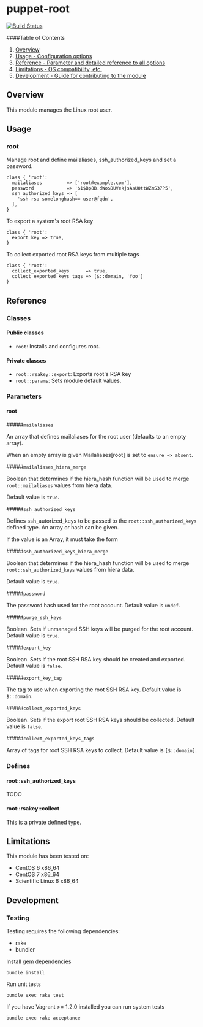 # puppet-root

[![Build Status](https://travis-ci.org/treydock/puppet-module-root.svg?branch=master)](https://travis-ci.org/treydock/puppet-module-root)

####Table of Contents

1. [Overview](#overview)
2. [Usage - Configuration options](#usage)
3. [Reference - Parameter and detailed reference to all options](#reference)
4. [Limitations - OS compatibility, etc.](#limitations)
5. [Development - Guide for contributing to the module](#development)

## Overview

This module manages the Linux root user.

## Usage

### root

Manage root and define mailaliases, ssh_authorized_keys and set a password.

    class { 'root':
      mailaliases         => ['root@example.com'],
      password            => '$1$Bp8B.dWo$DUVekjsAsU0ttWZmS37P5',
      ssh_authorized_keys => [
        'ssh-rsa somelonghash== user@fqdn',
      ],
    }

To export a system's root RSA key

    class { 'root':
      export_key => true,
    }

To collect exported root RSA keys from multiple tags

    class { 'root':
      collect_exported_keys      => true,
      collect_exported_keys_tags => [$::domain, 'foo']
    }

## Reference

### Classes

#### Public classes

* `root`: Installs and configures root.

#### Private classes

* `root::rsakey::export`: Exports root's RSA key
* `root::params`: Sets module default values.

### Parameters

#### root

#####`mailaliases`

An array that defines mailaliases for the root user (defaults to an empty array).

When an empty array is given Mailaliases[root] is set to `ensure => absent`.

#####`mailaliases_hiera_merge`

Boolean that determines if the hiera_hash function will be used to merge `root::mailaliases` values from hiera data.

Default value is `true`.

#####`ssh_authorized_keys`

Defines ssh\_autorized\_keys to be passed to the `root::ssh_authorized_keys` defined type.  An array or hash can be given.

If the value is an Array, it must take the form 

#####`ssh_authorized_keys_hiera_merge`

Boolean that determines if the hiera_hash function will be used to merge `root::ssh_authorized_keys` values from hiera data.

Default value is `true`.

#####`password`

The password hash used for the root account.  Default value is `undef`.

#####`purge_ssh_keys`

Boolean.  Sets if unmanaged SSH keys will be purged for the root account.  Default value is `true`.

#####`export_key`

Boolean.  Sets if the root SSH RSA key should be created and exported.  Default value is `false`.

#####`export_key_tag`

The tag to use when exporting the root SSH RSA key.  Default value is `$::domain`.

#####`collect_exported_keys`

Boolean.  Sets if the export root SSH RSA keys should be collected.  Default value is `false`.

#####`collect_exported_keys_tags`

Array of tags for root SSH RSA keys to collect.  Default value is `[$::domain]`.

### Defines

#### root::ssh\_authorized\_keys

TODO

#### root::rsakey::collect

This is a private defined type.

## Limitations

This module has been tested on:

* CentOS 6 x86_64
* CentOS 7 x86_64
* Scientific Linux 6 x86_64

## Development

### Testing

Testing requires the following dependencies:

* rake
* bundler

Install gem dependencies

    bundle install

Run unit tests

    bundle exec rake test

If you have Vagrant >= 1.2.0 installed you can run system tests

    bundle exec rake acceptance

